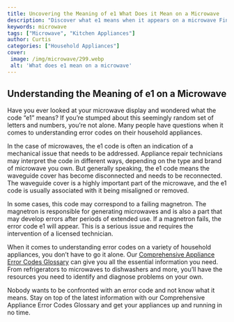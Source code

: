 ```yaml
---
title: Uncovering the Meaning of e1 What Does it Mean on a Microwave
description: "Discover what e1 means when it appears on a microwave Find out why the error appears how to identify it and how to fix it Learn what experts recommend and find out what one of the most common oven errors is all about"
keywords: microwave
tags: ["Microwave", "Kitchen Appliances"]
author: Curtis
categories: ["Household Appliances"]
cover: 
 image: /img/microwave/299.webp
 alt: 'What does e1 mean on a microwave'
---
```

## Understanding the Meaning of e1 on a Microwave

Have you ever looked at your microwave display and wondered what the code “e1” means? If you’re stumped about this seemingly random set of letters and numbers, you’re not alone. Many people have questions when it comes to understanding error codes on their household appliances. 

In the case of microwaves, the e1 code is often an indication of a mechanical issue that needs to be addressed. Appliance repair technicians may interpret the code in different ways, depending on the type and brand of microwave you own. But generally speaking, the e1 code means the waveguide cover has become disconnected and needs to be reconnected. The waveguide cover is a highly important part of the microwave, and the e1 code is usually associated with it being misaligned or removed. 

In some cases, this code may correspond to a failing magnetron. The magnetron is responsible for generating microwaves and is also a part that may develop errors after periods of extended use. If a magnetron fails, the error code e1 will appear. This is a serious issue and requires the intervention of a licensed technician. 

When it comes to understanding error codes on a variety of household appliances, you don’t have to go it alone. Our [Comprehensive Appliance Error Codes Glossary](./error-codes/) can give you all the essential information you need. From refrigerators to microwaves to dishwashers and more, you’ll have the resources you need to identify and diagnose problems on your own. 

Nobody wants to be confronted with an error code and not know what it means. Stay on top of the latest information with our Comprehensive Appliance Error Codes Glossary and get your appliances up and running in no time.
